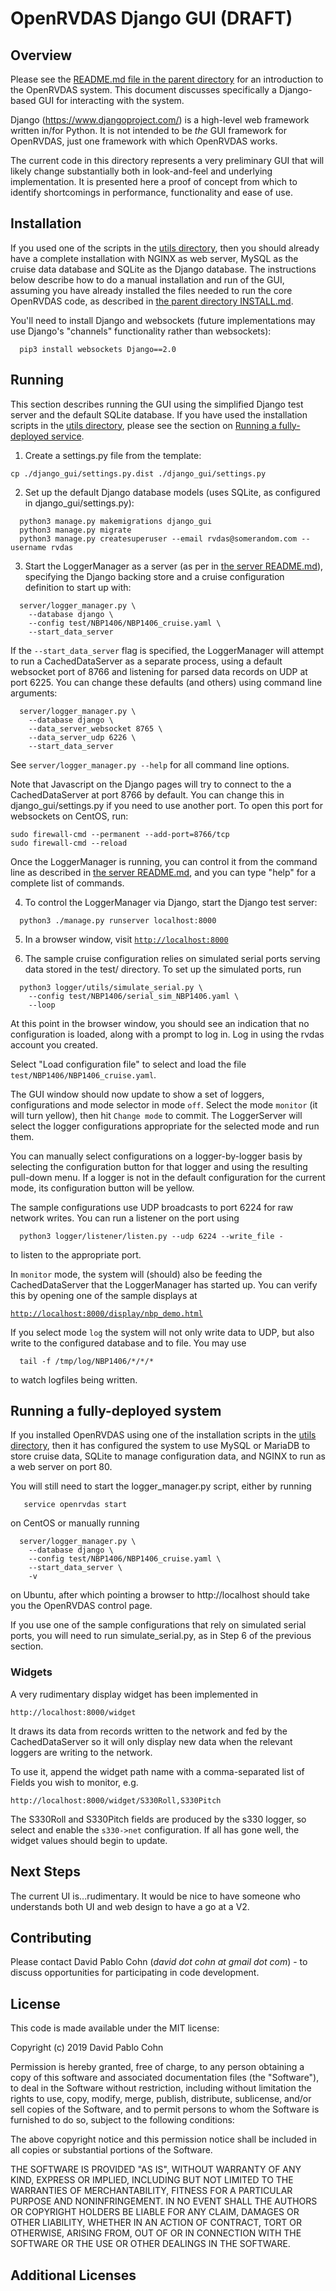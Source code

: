 # OpenRVDAS Django GUI (DRAFT)

## Overview

Please see the [README.md file in the parent directory](../README.md)
for an introduction to the OpenRVDAS system. This document discusses
specifically a Django-based GUI for interacting with the system.

Django (<https://www.djangoproject.com/>) is a high-level web
framework written in/for Python. It is not intended to be *the* GUI
framework for OpenRVDAS, just one framework with which OpenRVDAS
works.

The current code in this directory represents a very preliminary GUI
that will likely change substantially both in look-and-feel and
underlying implementation. It is presented here a proof of concept
from which to identify shortcomings in performance, functionality and
ease of use.

## Installation

If you used one of the scripts in the [utils directory](../utils),
then you should already have a complete installation with NGINX as
web server, MySQL as the cruise data database and SQLite as the
Django database. The instructions below describe how to do a manual
installation and run of the GUI, assuming you have already installed
the files needed to run the core OpenRVDAS code, as described in
[the parent directory INSTALL.md](../INSTALL.md).

You'll need to install Django and websockets (future implementations may use
Django's "channels" functionality rather than websockets):
```
  pip3 install websockets Django==2.0
```

## Running

This section describes running the GUI using the simplified Django
test server and the default SQLite database. If you have used the
installation scripts in the [utils directory](../utils), please see
the section on [Running a fully-deployed service]().

1. Create a settings.py file from the template:
```
cp ./django_gui/settings.py.dist ./django_gui/settings.py
```

2. Set up the default Django database models (uses SQLite, as
configured in django_gui/settings.py):
```
  python3 manage.py makemigrations django_gui
  python3 manage.py migrate
  python3 manage.py createsuperuser --email rvdas@somerandom.com --username rvdas
```
3. Start the LoggerManager as a server (as per in [the server README.md](../server/README.md)),
specifying the Django backing store and a cruise configuration definition to start up with:
```
  server/logger_manager.py \
    --database django \
    --config test/NBP1406/NBP1406_cruise.yaml \
    --start_data_server
```
If the ``--start_data_server`` flag is specified, the LoggerManager will
attempt to run a CachedDataServer as a separate process, using a default
websocket port of 8766 and listening for parsed data records on UDP at
port 6225. You can change these defaults (and others) using command line
arguments:
```
  server/logger_manager.py \
    --database django \
    --data_server_websocket 8765 \
    --data_server_udp 6226 \
    --start_data_server
```
See ``server/logger_manager.py --help`` for all command line options.

Note that Javascript on the Django pages will try to connect to the
a CachedDataServer at port 8766 by default. You can change this in
django_gui/settings.py if you need to use another port. To open this port
for websockets on CentOS, run:
```
sudo firewall-cmd --permanent --add-port=8766/tcp
sudo firewall-cmd --reload
```
Once the LoggerManager is running, you can control it from the command line
as described in [the server README.md](../server/README.md), and you can type
"help" for a complete list of commands.

4. To control the LoggerManager via Django, start the Django test server:
```
  python3 ./manage.py runserver localhost:8000
```
5. In a browser window, visit [```http://localhost:8000```](http://localhost:8000)

6. The sample cruise configuration relies on simulated serial ports
serving data stored in the test/ directory. To set up the simulated
ports, run
```
  python3 logger/utils/simulate_serial.py \
    --config test/NBP1406/serial_sim_NBP1406.yaml \
    --loop 
```

At this point in the browser window, you should see an indication that
no configuration is loaded, along with a prompt to log in. Log in
using the rvdas account you created.

Select "Load configuration file" to select and load the file
```test/NBP1406/NBP1406_cruise.yaml```.

The GUI window should now update to show a set of loggers,
configurations and mode selector in mode ``off``. Select the mode
``monitor`` (it will turn yellow), then hit ``Change mode`` to
commit. The LoggerServer will select the logger configurations
appropriate for the selected mode and run them.

You can manually select configurations on a logger-by-logger basis by
selecting the configuration button for that logger and using the
resulting pull-down menu. If a logger is not in the default
configuration for the current mode, its configuration button will be
yellow.

The sample configurations use UDP broadcasts to port 6224 for raw network
writes. You can run a listener on the port using
```
  python3 logger/listener/listen.py --udp 6224 --write_file -
```
to listen to the appropriate port.

In ``monitor`` mode, the system will (should) also be feeding the CachedDataServer
that the LoggerManager has started up. You can verify this
by opening one of the sample displays at

 [```http://localhost:8000/display/nbp_demo.html```](http://localhost:8000/display/nbp_demo.html)
 
If you select mode ``log`` the system will not only write data to UDP, but
also write to the configured database and to file. You may use
```
  tail -f /tmp/log/NBP1406/*/*/*
```
to watch logfiles being written.

## Running a fully-deployed system

If you installed OpenRVDAS using one of the installation scripts in the
[utils directory](../utils), then it has configured the system to use
MySQL or MariaDB to store cruise data, SQLite to manage configuration data,
and NGINX to run as a web server on port 80.

You will still need to start the logger_manager.py script, either by running
```
   service openrvdas start
```
on CentOS or manually running
```
  server/logger_manager.py \
    --database django \
    --config test/NBP1406/NBP1406_cruise.yaml \
    --start_data_server \
    -v
```
on Ubuntu, after which pointing a browser to http://localhost should take you
the OpenRVDAS control page.

If you use one of the sample configurations that rely on simulated serial ports,
you will need to run simulate_serial.py, as in Step 6 of the previous section.

### Widgets

A very rudimentary display widget has been implemented in
```
http://localhost:8000/widget
```
It draws its data from records written to the network and fed by the
CachedDataServer so it will only display new data when the relevant
loggers are writing to the network.

To use it, append the widget path name with a comma-separated list of
Fields you wish to monitor, e.g.
```
http://localhost:8000/widget/S330Roll,S330Pitch
```
The S330Roll and S330Pitch fields are produced by the s330 logger,
so select and enable the ``s330->net`` configuration. If
all has gone well, the widget values should begin to update.

## Next Steps

The current UI is...rudimentary. It would be nice to have someone
who understands both UI and web design to have a go at a V2.

## Contributing

Please contact David Pablo Cohn (*david dot cohn at gmail dot com*) -
to discuss opportunities for participating in code development.

## License

This code is made available under the MIT license:

Copyright (c) 2019 David Pablo Cohn

Permission is hereby granted, free of charge, to any person obtaining a copy
of this software and associated documentation files (the "Software"), to deal
in the Software without restriction, including without limitation the rights
to use, copy, modify, merge, publish, distribute, sublicense, and/or sell
copies of the Software, and to permit persons to whom the Software is
furnished to do so, subject to the following conditions:

The above copyright notice and this permission notice shall be included in all
copies or substantial portions of the Software.

THE SOFTWARE IS PROVIDED "AS IS", WITHOUT WARRANTY OF ANY KIND, EXPRESS OR
IMPLIED, INCLUDING BUT NOT LIMITED TO THE WARRANTIES OF MERCHANTABILITY,
FITNESS FOR A PARTICULAR PURPOSE AND NONINFRINGEMENT. IN NO EVENT SHALL THE
AUTHORS OR COPYRIGHT HOLDERS BE LIABLE FOR ANY CLAIM, DAMAGES OR OTHER
LIABILITY, WHETHER IN AN ACTION OF CONTRACT, TORT OR OTHERWISE, ARISING FROM,
OUT OF OR IN CONNECTION WITH THE SOFTWARE OR THE USE OR OTHER DEALINGS IN THE
SOFTWARE.

## Additional Licenses

